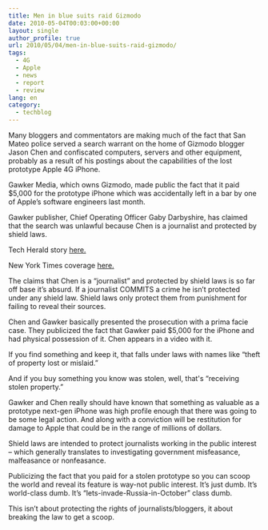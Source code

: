 ```yaml
---
title: Men in blue suits raid Gizmodo
date: 2010-05-04T00:03:00+00:00
layout: single
author_profile: true
url: 2010/05/04/men-in-blue-suits-raid-gizmodo/
tags:
  - 4G
  - Apple
  - news
  - report
  - review
lang: en
category: 
  - techblog
---
```

Many bloggers and commentators are making much of the fact that San Mateo police served a search warrant on the home of Gizmodo blogger Jason Chen and confiscated computers, servers and other equipment, probably as a result of his postings about the capabilities of the lost prototype Apple 4G iPhone.

Gawker Media, which owns Gizmodo, made public the fact that it paid $5,000 for the prototype iPhone which was accidentally left in a bar by one of Apple’s software engineers last month.

Gawker publisher, Chief Operating Officer Gaby Darbyshire, has claimed that the search was unlawful because Chen is a journalist and protected by shield laws.

Tech Herald story [here.](http://www.thetechherald.com/article.php/201017/5562/Gizmodogate-Journo-s-home-raided-in-4G-iPhone-investigation)

New York Times coverage [here.](http://mediadecoder.blogs.nytimes.com/2010/04/26/computers-seized-at-home-of-gizmodo-reporter-who-wrote-about-iphone-gawker-media-says/)

The claims that Chen is a “journalist” and protected by shield laws is so far off base it’s absurd. If a journalist COMMITS a crime he isn’t protected under any shield law. Shield laws only protect them from punishment for failing to reveal their sources.

Chen and Gawker basically presented the prosecution with a prima facie case. They publicized the fact that Gawker paid $5,000 for the iPhone and had physical possession of it. Chen appears in a video with it.

If you find something and keep it, that falls under laws with names like “theft of property lost or mislaid.”

And if you buy something you know was stolen, well, that's “receiving stolen property.”

Gawker and Chen really should have known that something as valuable as a prototype next-gen iPhone was high profile enough that there was going to be some legal action. And along with a conviction will be restitution for damage to Apple that could be in the range of millions of dollars.

Shield laws are intended to protect journalists working in the public interest – which generally translates to investigating government misfeasance, malfeasance or nonfeasance.

Publicizing the fact that you paid for a stolen prototype so you can scoop the world and reveal its feature is way-not public interest. It’s just dumb. It’s world-class dumb. It’s “lets-invade-Russia-in-October” class dumb.

This isn’t about protecting the rights of journalists/bloggers, it about breaking the law to get a scoop.